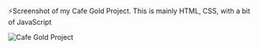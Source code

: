 ⚡Screenshot of my Cafe Gold Project. This is mainly HTML, CSS, with a bit of JavaScript

![Cafe Gold Project](https://github.com/user-attachments/assets/d2fe951a-cd95-4657-846a-2934db9dda80)
